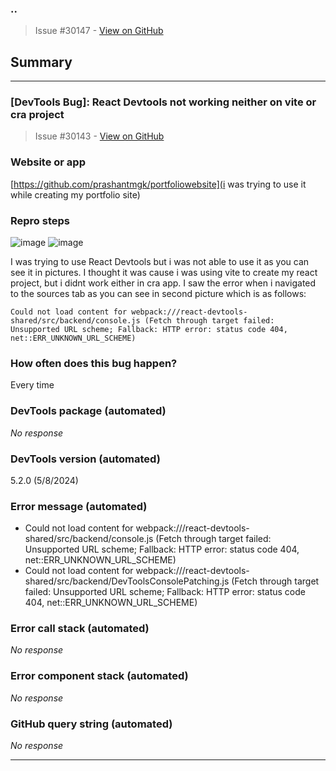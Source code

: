 ### ..

> Issue #30147 - [View on GitHub](https://github.com/facebook/react/issues/30147)

## Summary

<!--
  Please provide a CodeSandbox (https://codesandbox.io/s/new), a link to a
  repository on GitHub, or provide a minimal code example that reproduces the
  problem. You may provide a screenshot of the application if you think it is
  relevant to your bug report. Here are some tips for providing a minimal
  example: https://stackoverflow.com/help/mcve.
-->


---

### [DevTools Bug]: React Devtools not working neither on vite or cra project

> Issue #30143 - [View on GitHub](https://github.com/facebook/react/issues/30143)

### Website or app

[https://github.com/prashantmgk/portfoliowebsite](i was trying to use it while creating my portfolio site)

### Repro steps

![image](https://github.com/facebook/react/assets/30362730/34f4e6a7-fde5-4f31-b54d-448a0d95364a)
![image](https://github.com/facebook/react/assets/30362730/a60c3f3e-6eab-4668-bb9c-6dfc82f9765a)

I was trying to use React Devtools but i was not able to use it as you can see it in pictures. I thought it was cause i was using vite to create my react project, but i didnt work either in cra app. I saw the error when i navigated to the sources tab as you can see in second picture which is as follows:

`Could not load content for webpack:///react-devtools-shared/src/backend/console.js (Fetch through target failed: Unsupported URL scheme; Fallback: HTTP error: status code 404, net::ERR_UNKNOWN_URL_SCHEME)`

### How often does this bug happen?

Every time

### DevTools package (automated)

_No response_

### DevTools version (automated)

5.2.0 (5/8/2024)

### Error message (automated)

- Could not load content for webpack:///react-devtools-shared/src/backend/console.js (Fetch through target failed: Unsupported URL scheme; Fallback: HTTP error: status code 404, net::ERR_UNKNOWN_URL_SCHEME)
- Could not load content for webpack:///react-devtools-shared/src/backend/DevToolsConsolePatching.js (Fetch through target failed: Unsupported URL scheme; Fallback: HTTP error: status code 404, net::ERR_UNKNOWN_URL_SCHEME)

### Error call stack (automated)

_No response_

### Error component stack (automated)

_No response_

### GitHub query string (automated)

_No response_

---

